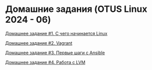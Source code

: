 # Домашние задания (OTUS Linux 2024 - 06)

[Домашнее задание #1. С чего начинается Linux](HW1/)

[Домашнее задание #2. Vagrant](HW2/)

[Домашнее задание #3. Первые шаги с Ansible](HW3/)

[Домашнее задание #4. Работа с LVM](HW4/)